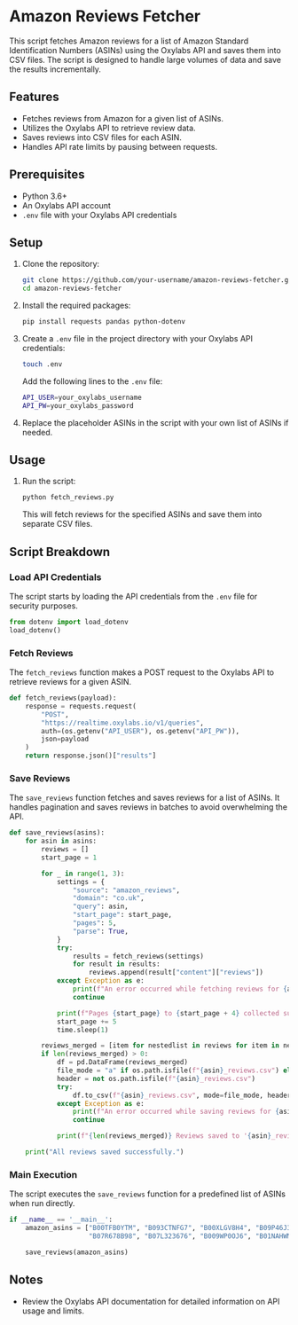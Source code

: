 # Amazon Reviews Fetcher

This script fetches Amazon reviews for a list of Amazon Standard Identification Numbers (ASINs) using the Oxylabs API and saves them into CSV files. The script is designed to handle large volumes of data and save the results incrementally.

## Features

- Fetches reviews from Amazon for a given list of ASINs.
- Utilizes the Oxylabs API to retrieve review data.
- Saves reviews into CSV files for each ASIN.
- Handles API rate limits by pausing between requests.

## Prerequisites

- Python 3.6+
- An Oxylabs API account
- `.env` file with your Oxylabs API credentials

## Setup

1. Clone the repository:
    ```sh
    git clone https://github.com/your-username/amazon-reviews-fetcher.git
    cd amazon-reviews-fetcher
    ```

2. Install the required packages:
    ```sh
    pip install requests pandas python-dotenv
    ```

3. Create a `.env` file in the project directory with your Oxylabs API credentials:
    ```sh
    touch .env
    ```

    Add the following lines to the `.env` file:
    ```sh
    API_USER=your_oxylabs_username
    API_PW=your_oxylabs_password
    ```

4. Replace the placeholder ASINs in the script with your own list of ASINs if needed.

## Usage

1. Run the script:
    ```sh
    python fetch_reviews.py
    ```

    This will fetch reviews for the specified ASINs and save them into separate CSV files.

## Script Breakdown

### Load API Credentials

The script starts by loading the API credentials from the `.env` file for security purposes.

```python
from dotenv import load_dotenv
load_dotenv()
```

### Fetch Reviews

The `fetch_reviews` function makes a POST request to the Oxylabs API to retrieve reviews for a given ASIN.

```python
def fetch_reviews(payload):
    response = requests.request(
        "POST",
        "https://realtime.oxylabs.io/v1/queries",
        auth=(os.getenv("API_USER"), os.getenv("API_PW")),
        json=payload
    )
    return response.json()["results"]
```

### Save Reviews

The `save_reviews` function fetches and saves reviews for a list of ASINs. It handles pagination and saves reviews in batches to avoid overwhelming the API.

```python
def save_reviews(asins):
    for asin in asins:
        reviews = []
        start_page = 1

        for _ in range(1, 3):
            settings = {
                "source": "amazon_reviews",
                "domain": "co.uk",
                "query": asin,
                "start_page": start_page,
                "pages": 5,
                "parse": True,
            }
            try:
                results = fetch_reviews(settings)
                for result in results:
                    reviews.append(result["content"]["reviews"])
            except Exception as e:
                print(f"An error occurred while fetching reviews for {asin}: {e}")
                continue

            print(f"Pages {start_page} to {start_page + 4} collected successfully.")
            start_page += 5
            time.sleep(1)

        reviews_merged = [item for nestedlist in reviews for item in nestedlist]
        if len(reviews_merged) > 0:
            df = pd.DataFrame(reviews_merged)
            file_mode = "a" if os.path.isfile(f"{asin}_reviews.csv") else "w"
            header = not os.path.isfile(f"{asin}_reviews.csv")
            try:
                df.to_csv(f"{asin}_reviews.csv", mode=file_mode, header=header, index=False, encoding='utf-8-sig')
            except Exception as e:
                print(f"An error occurred while saving reviews for {asin}: {e}")
                continue

            print(f"{len(reviews_merged)} Reviews saved to '{asin}_reviews.csv' successfully.")

    print("All reviews saved successfully.")
```

### Main Execution

The script executes the `save_reviews` function for a predefined list of ASINs when run directly.

```python
if __name__ == '__main__':
    amazon_asins = ["B00TFB0YTM", "B093CTNFG7", "B00XLGV8H4", "B09P46J359",
                    "B07R678B98", "B07L323676", "B009WP0OJ6", "B01NAHWMBI", "B079P64MPB"]

    save_reviews(amazon_asins)
```

## Notes

- Review the Oxylabs API documentation for detailed information on API usage and limits.
